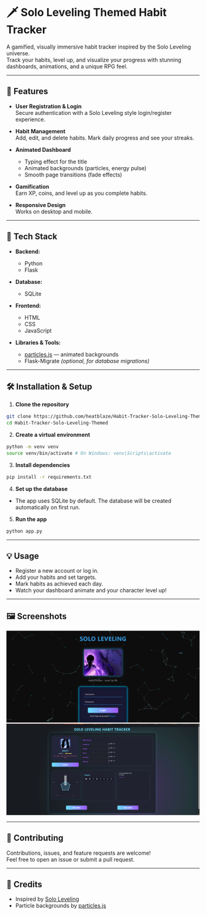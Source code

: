 # 🗡️ Solo Leveling Themed Habit Tracker

A gamified, visually immersive habit tracker inspired by the Solo Leveling universe.  
Track your habits, level up, and visualize your progress with stunning dashboards, animations, and a unique RPG feel.

---

## 🚀 Features

- **User Registration & Login**  
  Secure authentication with a Solo Leveling style login/register experience.

- **Habit Management**  
  Add, edit, and delete habits. Mark daily progress and see your streaks.

- **Animated Dashboard**  
  - Typing effect for the title  
  - Animated backgrounds (particles, energy pulse)  
  - Smooth page transitions (fade effects)

- **Gamification**  
  Earn XP, coins, and level up as you complete habits.

- **Responsive Design**  
  Works on desktop and mobile.

---

## 🧰 Tech Stack

- **Backend:**  
  - Python  
  - Flask

- **Database:**  
  - SQLite

- **Frontend:**  
  - HTML  
  - CSS  
  - JavaScript

- **Libraries & Tools:**  
  - [particles.js](https://vincentgarreau.com/particles.js/) &mdash; animated backgrounds  
  - Flask-Migrate *(optional, for database migrations)*

---


## 🛠️ Installation & Setup

1. **Clone the repository**
```bash
git clone https://github.com/heatblaze/Habit-Tracker-Solo-Leveling-Themed.git
cd Habit-Tracker-Solo-Leveling-Themed
```

2. **Create a virtual environment**
```bash
python -m venv venv
source venv/bin/activate # On Windows: venv\Scripts\activate
```

3. **Install dependencies**
```bash
pip install -r requirements.txt
```

4. **Set up the database**
- The app uses SQLite by default. The database will be created automatically on first run.

5. **Run the app**
```bash
python app.py
```

---

## 💡 Usage

- Register a new account or log in.
- Add your habits and set targets.
- Mark habits as achieved each day.
- Watch your dashboard animate and your character level up!

---

## 🖼️ Screenshots

![login](login.png)
![dashboard](dashboard.png)

---

## 🤝 Contributing

Contributions, issues, and feature requests are welcome!  
Feel free to open an issue or submit a pull request.


---

## 🙏 Credits

- Inspired by [Solo Leveling](https://en.wikipedia.org/wiki/Solo_Leveling)
- Particle backgrounds by [particles.js](https://vincentgarreau.com/particles.js/)


